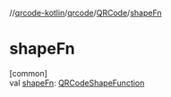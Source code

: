 //[qrcode-kotlin](../../../index.md)/[qrcode](../index.md)/[QRCode](index.md)/[shapeFn](shape-fn.md)

# shapeFn

[common]\
val [shapeFn](shape-fn.md): [QRCodeShapeFunction](../../qrcode.shape/-q-r-code-shape-function/index.md)
